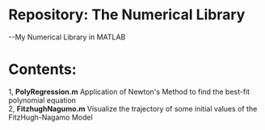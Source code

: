 # Repository: The Numerical Library
--My Numerical Library in MATLAB

# Contents:
1, <b>PolyRegression.m</b> Application of Newton's Method to find the best-fit polynomial equation <br/>
2, <b>FitzhughNagumo.m</b> Visualize the trajectory of some initial values of the FitzHugh-Nagamo Model
